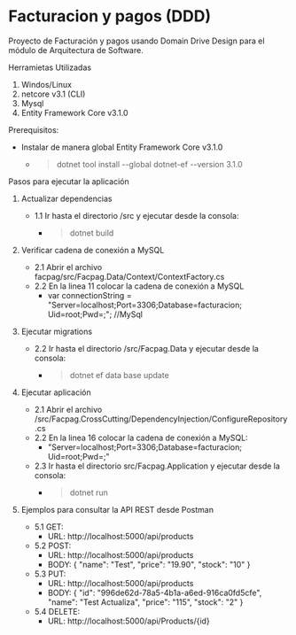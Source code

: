 # Facturacion y pagos (DDD)
Proyecto de Facturación y pagos usando Domain Drive Design para el módulo de Arquitectura de Software.

Herramietas Utilizadas
1. Windos/Linux
2. netcore v3.1 (CLI)
2. Mysql
3. Entity Framework Core v3.1.0

Prerequisitos:
- Instalar de manera global Entity Framework Core v3.1.0
    - > dotnet tool install --global dotnet-ef --version 3.1.0

Pasos para ejecutar la aplicación
1.  Actualizar dependencias
    - 1.1 Ir hasta el directorio /src y ejecutar desde la consola:
        - > dotnet build

2. Verificar cadena de conexión a MySQL
    - 2.1 Abrir el archivo facpag/src/Facpag.Data/Context/ContextFactory.cs
    - 2.2 En la linea 11 colocar la cadena de conexión a MySQL
        - var connectionString = "Server=localhost;Port=3306;Database=facturacion; Uid=root;Pwd=;"; //MySql

3. Ejecutar migrations
    - 2.2 Ir hasta el directorio /src/Facpag.Data y ejecutar desde la consola:
        - > dotnet ef data base update

4. Ejecutar aplicación
    - 2.1 Abrir el archivo /src/Facpag.CrossCutting/DependencyInjection/ConfigureRepository.cs    
    - 2.2 En la linea 16 colocar la cadena de conexión a MySQL:
        - "Server=localhost;Port=3306;Database=facturacion; Uid=root;Pwd=;"
    - 2.3 Ir hasta el directorio src/Facpag.Application y ejecutar desde la consola:
        - > dotnet run

5. Ejemplos para consultar la API REST desde Postman

    - 5.1 GET:
        - URL: http://localhost:5000/api/products
    - 5.2 POST:
        - URL: http://localhost:5000/api/products 
        - BODY: {
                "name": "Test",
                "price": "19.90",
                "stock": "10"
            }
    - 5.3 PUT:
        - URL: http://localhost:5000/api/products
        - BODY: {
                "id": "996de62d-78a5-4b1a-a6ed-916ca0fd5cfe",
                "name": "Test Actualiza",
                "price": "115",
                "stock": "2"
            }
    - 5.4 DELETE:
        - URL: http://localhost:5000/api/Products/{id}
    
